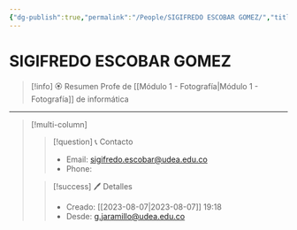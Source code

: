 ```yaml
---
{"dg-publish":true,"permalink":"/People/SIGIFREDO ESCOBAR GOMEZ/","title":"SIGIFREDO ESCOBAR GOMEZ","updated":"2023-11-20T19:19:45.150-05:00"}
---
```



# SIGIFREDO ESCOBAR GOMEZ

> [!info] 🏵️ Resumen
> Profe de [[Módulo 1 - Fotografía\|Módulo 1 - Fotografía]] de informática

---- 
> [!multi-column]
> 
> > [!question] 📞 Contacto
> > - Email: sigifredo.escobar@udea.edu.co 
> > - Phone:  
> 
> > [!success] 🖊️ Detalles
> > - Creado: [[2023-08-07\|2023-08-07]] 19:18
> > - Desde: g.jaramillo@udea.edu.co  
